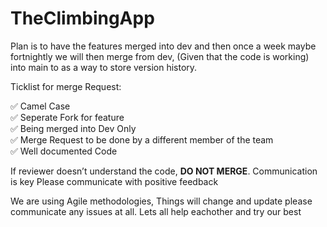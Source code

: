 # TheClimbingApp

Plan is to have the features merged into dev and then once a week maybe fortnightly we will then merge from dev, (Given that the code is working) into main to as a way to store version history. 

Ticklist for merge Request:

✅ Camel Case <br>
✅ Seperate Fork for feature <br>
✅ Being merged into Dev Only <br>
✅ Merge Request to be done by a different member of the team <br>
✅ Well documented Code <br>

If reviewer doesn’t understand the code, **DO NOT MERGE**. Communication is key
Please communicate with positive feedback

We are using Agile methodologies, Things will change and update please communicate any issues at all.
Lets all help eachother and try our best
